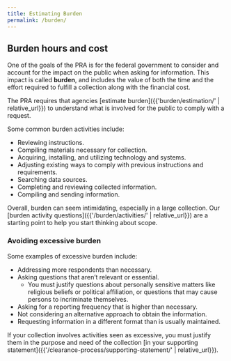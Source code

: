 ```yaml
---
title: Estimating Burden
permalink: /burden/
---
```


## Burden hours and cost

One of the goals of the PRA is for the federal government to consider and account for the impact on the public when asking for information. This impact is called **burden**, and includes the value of both the time and the effort required to fulfill a collection along with the financial cost.

The PRA requires that agencies [estimate burden]({{'burden/estimation/' | relative_url}}) to understand what is involved for the public to comply with a request.

Some common burden activities include:  

-	Reviewing instructions.
-	Compiling materials necessary for collection.
-	Acquiring, installing, and utilizing technology and systems.
-	Adjusting existing ways to comply with previous instructions and requirements.
-	Searching data sources.
-	Completing and reviewing collected information.
-	Compiling and sending information.

Overall, burden can seem intimidating, especially in a large collection. Our [burden activity questions]({{'/burden/activities/' | relative_url}}) are a starting point to help you start thinking about scope.

### Avoiding excessive burden

Some examples of excessive burden include:

-	Addressing more respondents than necessary.
-	Asking questions that aren’t relevant or essential.
    -	You must justify questions about personally sensitive matters like religious beliefs or political affiliation, or questions that may cause persons to incriminate themselves.
-	Asking for a reporting frequency that is higher than necessary.
-	Not considering an alternative approach to obtain the information.
-	Requesting information in a different format than is usually maintained.

If your collection involves activities seen as excessive, you must justify them in the purpose and need of the collection [in your supporting statement]({{'/clearance-process/supporting-statement/' | relative_url}}).
